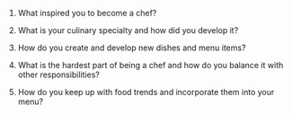 

1. What inspired you to become a chef? 

2. What is your culinary specialty and how did you develop it? 

3. How do you create and develop new dishes and menu items? 

4. What is the hardest part of being a chef and how do you balance it with other responsibilities? 

5. How do you keep up with food trends and incorporate them into your menu?